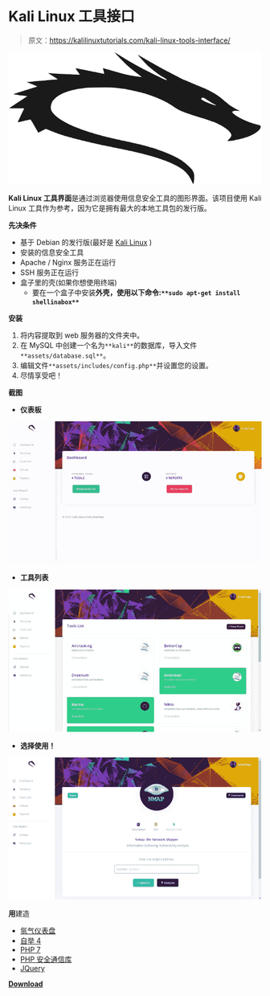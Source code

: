 # Kali Linux 工具接口

> 原文：<https://kalilinuxtutorials.com/kali-linux-tools-interface/>

[![Kali Linux Tools Interface](img/579e43ce3d651e03c4cab2409bec2633.png "Kali Linux Tools Interface")](https://1.bp.blogspot.com/-tVrJwlQPaZw/XxxPMrxRP1I/AAAAAAAAHEM/QrQED33tuk4odR-6Fq5o0LU-Xb4ICLpPQCLcBGAsYHQ/s1600/logo%25281%2529.png)

**Kali Linux 工具界面**是通过浏览器使用信息安全工具的图形界面。该项目使用 Kali Linux 工具作为参考，因为它是拥有最大的本地工具包的发行版。

**先决条件**

*   基于 Debian 的发行版(最好是 [Kali Linux](https://www.kali.org/) )
*   安装的信息安全工具
*   Apache / Nginx 服务正在运行
*   SSH 服务正在运行
*   盒子里的壳(如果你想使用终端)
    *   要在一个盒子中安装**外壳，使用以下命令:`**sudo apt-get install shellinabox**`**

**安装**

1.  将内容提取到 web 服务器的文件夹中。
2.  在 MySQL 中创建一个名为`**kali**`的数据库，导入文件`**assets/database.sql**`。
3.  编辑文件`**assets/includes/config.php**`并设置您的设置。
4.  尽情享受吧！

**截图**

*   **仪表板**

![](img/55248241f5525bd7b25ad9939c719678.png)

*   **工具列表**

![](img/ec422ace90a79c776380a804b4af8a8b.png)

*   **选择使用！**

![](img/a15fc0cb151abf8d9d41545983511497.png)

**用**建造

*   [氩气仪表盘](https://demos.creative-tim.com/argon-dashboard/)
*   [自举 4](https://getbootstrap.com)
*   [PHP 7](https://php.net)
*   [PHP 安全通信库](https://github.com/phpseclib/phpseclib)
*   [JQuery](https://jquery.com)

[**Download**](https://github.com/lucasfrag/Kali-Linux-Tools-Interface)